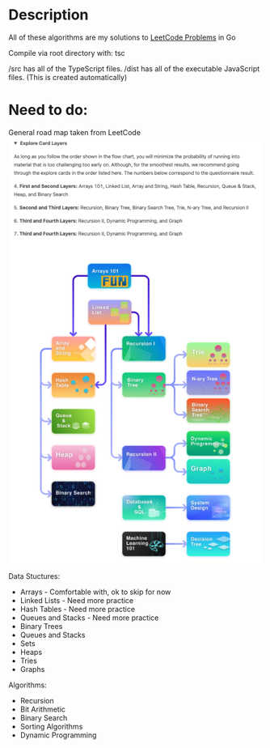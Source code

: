 # Description
All of these algorithms are my solutions to [LeetCode Problems](https://leetcode.com/explore/) in Go

Compile via root directory with: tsc

/src has all of the TypeScript files.
/dist has all of the executable JavaScript files. (This is created automatically)

# Need to do:
General road map taken from LeetCode
![Road Map by Leetcode in the Beginner's Guide](/images/AlgorithmLeetCodeTopics.png)

Data Stuctures:
* Arrays - Comfortable with, ok to skip for now
* Linked Lists - Need more practice
* Hash Tables - Need more practice
* Queues and Stacks - Need more practice
* Binary Trees
* Queues and Stacks
* Sets
* Heaps
* Tries
* Graphs

Algorithms:
* Recursion
* Bit Arithmetic
* Binary Search
* Sorting Algorithms
* Dynamic Programming
